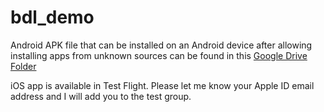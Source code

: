 # bdl_demo

Android APK file that can be installed on an Android device after allowing installing apps from unknown sources can be found in this [Google Drive Folder](https://drive.google.com/drive/folders/10u4OnlG7dMux4Zt_xZuzVck7OOW0SnMW?usp=share_link)

iOS app is available in Test Flight. Please let me know your Apple ID email address and I will add you to the test group.


